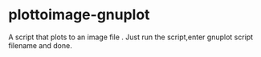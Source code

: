 # plottoimage-gnuplot
A script that plots to an image file . Just run the script,enter gnuplot script filename and done.
